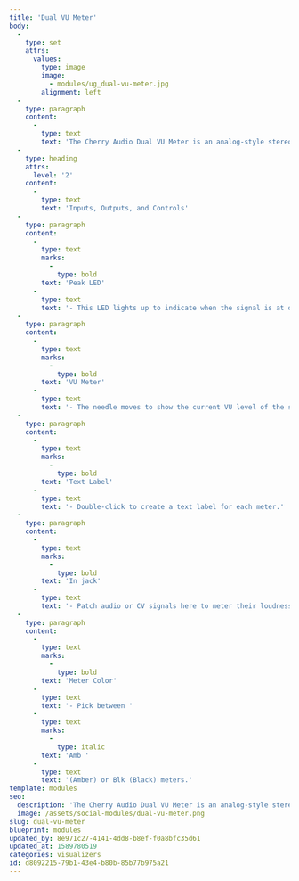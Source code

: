 ```yaml
---
title: 'Dual VU Meter'
body:
  -
    type: set
    attrs:
      values:
        type: image
        image:
          - modules/ug_dual-vu-meter.jpg
        alignment: left
  -
    type: paragraph
    content:
      -
        type: text
        text: 'The Cherry Audio Dual VU Meter is an analog-style stereo VU meter for monitoring audio and CV levels. Analog VU Meters don’t respond quickly enough to show every peak and transient of a signal and are therefore show the average volume, or “loudness,” of a signal.'
  -
    type: heading
    attrs:
      level: '2'
    content:
      -
        type: text
        text: 'Inputs, Outputs, and Controls'
  -
    type: paragraph
    content:
      -
        type: text
        marks:
          -
            type: bold
        text: 'Peak LED'
      -
        type: text
        text: '- This LED lights up to indicate when the signal is at or above 0VU.'
  -
    type: paragraph
    content:
      -
        type: text
        marks:
          -
            type: bold
        text: 'VU Meter'
      -
        type: text
        text: '- The needle moves to show the current VU level of the signal. The louder the signal is, the further right the needle moves.'
  -
    type: paragraph
    content:
      -
        type: text
        marks:
          -
            type: bold
        text: 'Text Label'
      -
        type: text
        text: '- Double-click to create a text label for each meter.'
  -
    type: paragraph
    content:
      -
        type: text
        marks:
          -
            type: bold
        text: 'In jack'
      -
        type: text
        text: '- Patch audio or CV signals here to meter their loudness.'
  -
    type: paragraph
    content:
      -
        type: text
        marks:
          -
            type: bold
        text: 'Meter Color'
      -
        type: text
        text: '- Pick between '
      -
        type: text
        marks:
          -
            type: italic
        text: 'Amb '
      -
        type: text
        text: '(Amber) or Blk (Black) meters.'
template: modules
seo:
  description: 'The Cherry Audio Dual VU Meter is an analog-style stereo VU meter for monitoring audio and CV levels.'
  image: /assets/social-modules/dual-vu-meter.png
slug: dual-vu-meter
blueprint: modules
updated_by: 8e971c27-4141-4dd8-b8ef-f0a8bfc35d61
updated_at: 1589780519
categories: visualizers
id: d8092215-79b1-43e4-b80b-85b77b975a21
---
```


